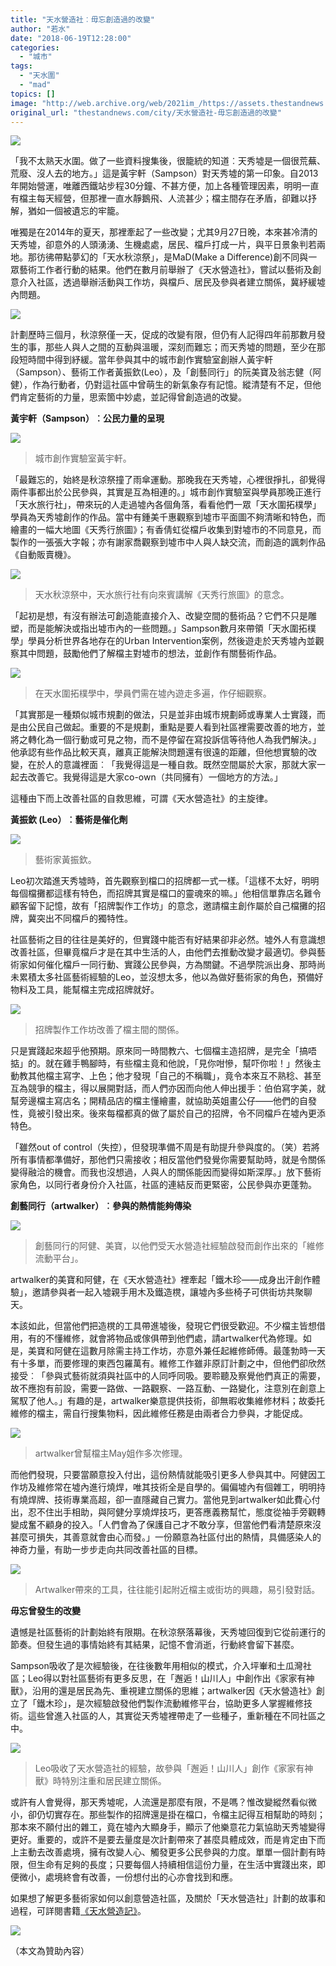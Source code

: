 ```yaml
---
title: "天水營造社︰毋忘創造過的改變"
author: "若水"
date: "2018-06-19T12:28:00"
categories:
  - "城市"
tags:
  - "天水圍"
  - "mad"
topics: []
image: "http://web.archive.org/web/2021im_/https://assets.thestandnews.com/media/photos/tin-11_MpVuy.png"
original_url: "thestandnews.com/city/天水營造社-毋忘創造過的改變"
---
```

![](http://web.archive.org/web/2021im_/https://assets.thestandnews.com/media/photos/tin-11_MpVuy.png)

「我不太熟天水圍。做了一些資料搜集後，很籠統的知道︰天秀墟是一個很荒蕪、荒廢、沒人去的地方。」這是黃宇軒（Sampson）對天秀墟的第一印象。自2013年開始營運，唯離西鐵站步程30分鐘、不甚方便，加上各種管理因素，明明一直有檔主每天經營，但那裡一直水靜鵝飛、人流甚少；檔主間存在矛盾，卻難以抒解，猶如一個被遺忘的牢籠。

唯獨是在2014年的夏天，那裡牽起了一些改變；尤其9月27日晚，本來甚冷清的天秀墟，卻意外的人頭湧湧、生機處處，居民、檔戶打成一片，與平日景象判若兩地。那彷彿帶點夢幻的「天水秋涼祭」，是MaD(Make a Difference)創不同與一眾藝術工作者行動的結果。他們在數月前舉辦了《天水營造社》，嘗試以藝術及創意介入社區，透過舉辦活動與工作坊，與檔戶、居民及參與者建立關係，冀紓緩墟內問題。

![](http://web.archive.org/web/2021im_/https://assets.thestandnews.com/media/photos/page21_igR2l.jpg)

計劃歷時三個月，秋涼祭僅一天，促成的改變有限，但仍有人記得四年前那數月發生的事，那些人與人之間的互動與溫暖，深刻而難忘；而天秀墟的問題，至少在那段短時間中得到紓緩。當年參與其中的城市創作實驗室創辦人黃宇軒（Sampson）、藝術工作者黃振欽(Leo），及「創藝同行」的阮美寶及翁志健（阿健），作為行動者，仍對這社區中曾萌生的新氣象存有記憶。縱清楚有不足，但他們肯定藝術的力量，思索箇中妙處，並記得曾創造過的改變。

**黃宇軒（Sampson）︰公民力量的呈現**

![](http://web.archive.org/web/2021im_/https://assets.thestandnews.com/media/photos/sampson_GetTs.JPG)
> 城市創作實驗室黃宇軒。

「最難忘的，始終是秋涼祭撞了雨傘運動。那晚我在天秀墟，心裡很掙扎，卻覺得兩件事都出於公民參與，其實是互為相連的。」城市創作實驗室與學員那晚正進行「天水旅行社」，帶來玩的人走過墟內各個角落，看看他們一眾「天水圍拓樸學」學員為天秀墟創作的作品。當中有鍾美千惠觀察到墟市平面圖不夠清晰和特色，而繪畫的一幅大地圖《天秀行旅圖》；有香倩虹從檔戶收集到對墟市的不同意見，而製作的一張張大字報；亦有謝家喬觀察到墟市中人與人缺交流，而創造的諷刺作品《自動販賣機》。

![](http://web.archive.org/web/2021im_/https://assets.thestandnews.com/media/photos/topology1_jnCwj.jpg)
> 天水秋涼祭中，天水旅行社有向來賓講解《天秀行旅圖》的意念。

「起初是想，有沒有辦法可創造能直接介入、改變空間的藝術品？它們不只是雕塑，而是能解決或指出墟市內的一些問題。」Sampson數月來帶領「天水圍拓樸學」學員分析世界各地存在的Urban Intervention案例，然後遊走於天秀墟內並觀察其中問題，鼓勵他們了解檔主對墟市的想法，並創作有關藝術作品。

![](http://web.archive.org/web/2021im_/https://assets.thestandnews.com/media/photos/topology3_DqH21.JPG)
> 在天水圍拓樸學中，學員們需在墟內遊走多遍，作仔細觀察。

「其實那是一種類似城市規劃的做法，只是並非由城市規劃師或專業人士實踐，而是由公民自己做起。重要的不是規劃，重點是要人看到社區裡需要改善的地方，並將之轉化為一個行動或可見之物，而不是停留在寫投訴信等待他人為我們解決。」他承認有些作品比較天真，離真正能解決問題還有很遠的距離，但他想實驗的改變，在於人的意識裡面︰「我覺得這是一種自救。既然空間屬於大家，那就大家一起去改善它。我覺得這是大家co-own（共同擁有）一個地方的方法。」

這種由下而上改善社區的自救思維，可謂《天水營造社》的主旋律。

**黃振欽 (Leo）︰藝術是催化劑**

![](http://web.archive.org/web/2021im_/https://assets.thestandnews.com/media/photos/leo2_nNu57.JPG)
> 藝術家黃振欽。

Leo初次踏進天秀墟時，首先觀察到檔口的招牌都一式一樣。「這樣不太好，明明每個檔攤都這樣有特色，而招牌其實是檔口的靈魂來的嘛。」他相信單靠店名難令顧客留下記憶，故有「招牌製作工作坊」的意念，邀請檔主創作屬於自己檔攤的招牌，冀突出不同檔戶的獨特性。

社區藝術之目的往往是美好的，但實踐中能否有好結果卻非必然。墟外人有意識想改善社區，但畢竟檔戶才是在其中生活的人，由他們去推動改變才最適切。參與藝術家如何催化檔戶一同行動、實踐公民參與，方為關鍵。不過學院派出身、那時尚未累積太多社區藝術經驗的Leo，並沒想太多，他以為做好藝術家的角色，預備好物料及工具，能幫檔主完成招牌就好。

![](http://web.archive.org/web/2021im_/https://assets.thestandnews.com/media/photos/leo20workshop_uKgA0.JPG)
> 招牌製作工作坊改善了檔主間的關係。

只是實踐起來超乎他預期。原來同一時間教六、七個檔主造招牌，是完全「搞唔掂」的。就在雞手鴨腳時，有些檔主竟和他說，「見你咁慘，幫吓你啦！」然後主動教其他檔主寫字、上色；他才發現「自己的不稱職」，竟令本來互不熟稔、甚至互為競爭的檔主，得以展開對話，而人們亦因而向他人伸出援手：伯伯寫字美，就幫旁邊檔主寫店名；開精品店的檔主懂繪畫，就協助英姐畫公仔——他們的自發性，竟被引發出來。後來每檔都真的做了屬於自己的招牌，令不同檔戶在墟內更添特色。

「雖然out of control（失控），但發現準備不周是有助提升參與度的。（笑）若將所有事情都準備好，那他們只需接收；相反當他們發覺你需要幫助時，就是令關係變得融洽的機會。而我也沒想過，人與人的關係能因而變得如斯深厚。」放下藝術家角色，以同行者身份介入社區，社區的連結反而更緊密，公民參與亦更蓬勃。

**創藝同行（artwalker）︰參與的熱情能夠傳染**

![](http://web.archive.org/web/2021im_/https://assets.thestandnews.com/media/photos/artwalker_Fl5bn.jpg)
> 創藝同行的阿健、美寶，以他們受天水營造社經驗啟發而創作出來的「維修流動平台」。

artwalker的美寶和阿健，在《天水營造社》裡牽起「鐵木珍——成身出汗創作體驗」，邀請參與者一起入墟親手用木及鐵造櫈，讓墟內多些椅子可供街坊共聚聊天。

本該如此，但當他們把造櫈的工具帶進墟後，發現它們很受歡迎。不少檔主皆想借用，有的不懂維修，就會將物品或傢俱帶到他們處，請artwalker代為修理。如是，美寶和阿健在這數月除需主持工作坊，亦意外兼任起維修師傅。最蓬勃時一天有十多單，而要修理的東西包羅萬有。維修工作雖非原訂計劃之中，但他們卻欣然接受︰「參與式藝術就須與社區中的人同呼同吸。要聆聽及察覺他們真正的需要，故不應抱有前設，需要一路做、一路觀察、一路互動、一路變化，注意別在創意上駕馭了他人。」有趣的是，artwalker樂意提供技術，卻無暇收集維修材料；故委托維修的檔主，需自行搜集物料，因此維修任務是由兩者合力參與，才能促成。

![](http://web.archive.org/web/2021im_/https://assets.thestandnews.com/media/photos/artwalker3_nVUDc.jpg)
> artwalker曾幫檔主May姐作多次修理。

而他們發現，只要當願意投入付出，這份熱情就能吸引更多人參與其中。阿健因工作坊及維修常在墟內進行燒焊，唯其技術全是自學的。偏偏墟內有個雜工，明明持有燒焊牌、技術專業高超，卻一直隱藏自己實力。當他見到artwalker如此費心付出，忍不住出手相助，與阿健分享燒焊技巧，更答應義務幫忙，態度從袖手旁觀轉變成奮不顧身的投入。「人們會為了保護自己才不敢分享，但當他們看清楚原來沒甚麼可損失，其善意就會由心而發。」一份願意為社區付出的熱情，具備感染人的神奇力量，有助一步步走向共同改善社區的目標。

![](http://web.archive.org/web/2021im_/https://assets.thestandnews.com/media/photos/artwalker2_Lvt1c.jpg)
> Artwalker帶來的工具，往往能引起附近檔主或街坊的興趣，易引發對話。

**毋忘曾發生的改變**

遺憾是社區藝術的計劃始終有限期。在秋涼祭落幕後，天秀墟回復到它從前運行的節奏。但發生過的事情始終有其結果，記憶不會消逝，行動終會留下甚麼。

Sampson吸收了是次經驗後，在往後數年用相似的模式，介入坪輋和土瓜灣社區；Leo得以對社區藝術有更多反思，在「邂逅！山川人」中創作出《家家有神獸》，沿用的還是居民為先、重視建立關係的思維；artwalker因《天水營造社》創立了「鐵木珍」，是次經驗啟發他們製作流動維修平台，協助更多人掌握維修技術。這些曾進入社區的人，其實從天秀墟裡帶走了一些種子，重新種在不同社區之中。

![](http://web.archive.org/web/2021im_/https://assets.thestandnews.com/media/photos/Leo3_pYLQC.jpg)
> Leo吸收了天水營造社的經驗，故參與「邂逅！山川人」創作《家家有神獸》時特別注重和居民建立關係。

或許有人會覺得，那天秀墟呢，人流還是那麼有限，不是嗎？惟改變縱然看似微小，卻仍切實存在。那些製作的招牌還是掛在檔口，令檔主記得互相幫助的時刻；那本來不願付出的雜工，竟在墟內大顯身手，顯示了他樂意花力氣協助天秀墟變得更好。重要的，或許不是要去量度是次計劃帶來了甚麼具體成效，而是肯定由下而上主動去改善處境，擁有改變人心、觸發更多公民參與的力度。單單一個計劃有時限，但生命有足夠的長度；只要每個人持續相信這份力量，在生活中實踐出來，即便微小，處境終會有改善，一份想付出的心亦會找到和應。

如果想了解更多藝術家如何以創意營造社區，及關於「天水營造社」計劃的故事和過程，可詳閱書籍[《天水營造記》](http://web.archive.org/web/20211229062756/http://www.mad.asia/programmes/socially-engaged-art/273)。

![](http://web.archive.org/web/2021im_/https://assets.thestandnews.com/media/photos/book_CsGDw.jpg)

（本文為贊助內容）
